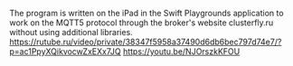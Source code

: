 The program is written on the iPad in the Swift Playgrounds application to work on the MQTT5 protocol through the broker's website clusterfly.ru without using additional libraries.
https://rutube.ru/video/private/38347f5958a37490d6db6bec797d74e7/?p=ac1PpyXQikvocwZxEXx7JQ
https://youtu.be/NJOrszkKFOU
